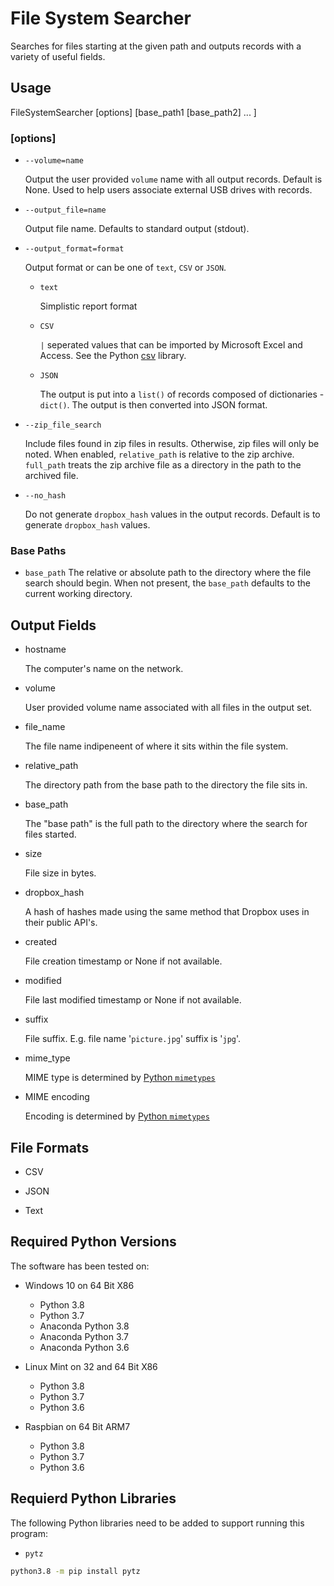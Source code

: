 # File System Searcher

Searches for files starting at the given path and outputs records with a variety of useful fields.

## Usage

FileSystemSearcher \[options\] \[base_path1 \[base_path2\] ... \]

### \[options\]

* ```--volume=name```

  Output the user provided ```volume``` name with all output records.  Default is None.  Used to help users associate external USB drives with records.

* ```--output_file=name```

  Output file name.  Defaults to standard output (stdout).

* ```--output_format=format```

  Output format or can be one of ```text```,  ```CSV``` or ```JSON```.

  * ```text```

    Simplistic report format

  * ```CSV```

    ```|``` seperated values that can be imported by Microsoft Excel and Access.  See the Python [csv](https://docs.python.org/3/library/csv.html) library.

  * ```JSON```

    The output is put into a ```list()``` of records composed of dictionaries - ```dict()```.  The output is then converted into JSON format.

* ```--zip_file_search```

  Include files found in zip files in results.  Otherwise, zip files will only be noted.  When enabled, ```relative_path``` is relative to the zip archive.  ```full_path``` treats the zip archive file as a directory in the path to the archived file.

* ```--no_hash```

  Do not generate ```dropbox_hash``` values in the output records.  Default is to generate ```dropbox_hash``` values.

### Base Paths

* ```base_path```
  The relative or absolute path to the directory where the file search should begin.  When not present, the ```base_path``` defaults to the current working directory.

## Output Fields

* hostname

  The computer's name on the network.

* volume

  User provided volume name associated with all files in the output set.

* file_name

  The file name indipeneent of where it sits within the file system.

* relative_path

  The directory path from the base path to the directory the file sits in.

* base_path

  The "base path" is the full path to the directory where the search for files started.

* size

  File size in bytes.

* dropbox_hash

  A hash of hashes made using the same method that Dropbox uses in their public API's.

* created

  File creation timestamp or None if not available.

* modified

  File last modified timestamp or None if not available.

* suffix

  File suffix.  E.g. file name '```picture.jpg```' suffix is '```jpg```'.

* mime_type

  MIME type is determined by [Python ```mimetypes```](https://docs.python.org/3/library/mimetypes.html)

* MIME encoding

  Encoding is determined by [Python ```mimetypes```](https://docs.python.org/3/library/mimetypes.html)

## File Formats

* CSV

* JSON

* Text

## Required Python Versions

The software has been tested on:

* Windows 10 on 64 Bit X86

  * Python 3.8
  * Python 3.7
  * Anaconda Python 3.8
  * Anaconda Python 3.7
  * Anaconda Python 3.6

* Linux Mint on 32 and 64 Bit X86

  * Python 3.8
  * Python 3.7
  * Python 3.6

* Raspbian on 64 Bit ARM7

  * Python 3.8
  * Python 3.7
  * Python 3.6

## Requierd Python Libraries

The following Python libraries need to be added to support running this program:

* ```pytz```

```bash
python3.8 -m pip install pytz
```


